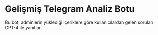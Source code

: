 # Gelişmiş Telegram Analiz Botu
Bu bot, adminlerin yüklediği içeriklere göre kullanıcılardan gelen soruları GPT-4 ile yanıtlar.